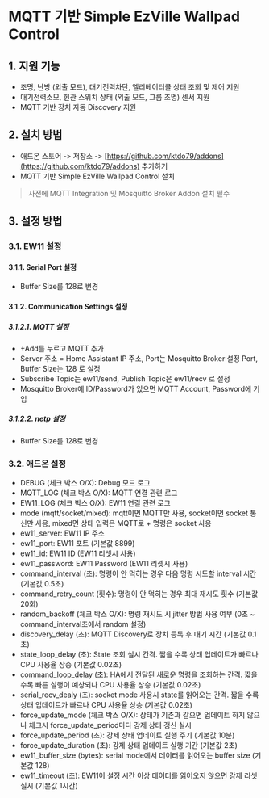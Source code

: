 # MQTT 기반 Simple EzVille Wallpad Control

## 1. 지원 기능

  - 조명, 난방 (외출 모드), 대기전력차단, 엘리베이터콜 상태 조회 및 제어 지원
  - 대기전력소모, 현관 스위치 상태 (외출 모드, 그룹 조명) 센서 지원
  - MQTT 기반 장치 자동 Discovery 지원

## 2. 설치 방법

  - 애드온 스토어 -> 저장소 -> [https://github.com/ktdo79/addons](https://github.com/ktdo79/addons) 추가하기 
  - MQTT 기반 Simple EzVille Wallpad Control 설치

> 사전에 MQTT Integration 및 Mosquitto Broker Addon 설치 필수

## 3. 설정 방법

### 3.1. EW11 설정

#### 3.1.1. Serial Port 설정

  - Buffer Size를 128로 변경 

#### 3.1.2. Communication Settings 설정

##### 3.1.2.1. MQTT 설정

  - +Add를 누르고 MQTT 추가 
  - Server 주소 = Home Assistant IP 주소, Port는 Mosquitto Broker 설정 Port, Buffer Size는 128 로 설정
  - Subscribe Topic는 ew11/send, Publish Topic은 ew11/recv 로 설정
  - Mosquitto Broker에 ID/Password가 있으면 MQTT Account, Password에 기입

##### 3.1.2.2. netp 설정

  - Buffer Size를 128로 변경

### 3.2. 애드온 설정

  - DEBUG (체크 박스 O/X): Debug 모드 로그
  - MQTT_LOG (체크 박스 O/X): MQTT 연결 관련 로그
  - EW11_LOG (체크 박스 O/X): EW11 연결 관련 로그
  - mode (mqtt/socket/mixed): mqtt이면 MQTT만 사용, socket이면 socket 통신만 사용, mixed면 상태 입력은 MQTT로 + 명령은 socket 사용
  - ew11_server: EW11 IP 주소
  - ew11_port: EW11 포트 (기본값 8899)
  - ew11_id: EW11 ID (EW11 리셋시 사용)
  - ew11_password: EW11 Password (EW11 리셋시 사용)
  - command_interval (초): 명령이 안 먹히는 경우 다음 명령 시도할 interval 시간 (기본값 0.5초)
  - command_retry_count (횟수): 명령이 안 먹히는 경우 최대 재시도 횟수 (기본값 20회)
  - random_backoff (체크 박스 O/X): 명령 재시도 시 jitter 방법 사용 여부 (0초 ~ command_interval초에서 random 설정)
  - discovery_delay (초): MQTT Discovery로 장치 등록 후 대기 시간 (기본값 0.1초)
  - state_loop_delay (초): State 조회 실시 간격. 짧을 수록 상태 업데이트가 빠르나 CPU 사용율 상승 (기본값 0.02초)   
  - command_loop_delay (초): HA에서 전달된 새로운 명령을 조회하는 간격. 짧을 수록 빠른 실행이 예상되나 CPU 사용율 상승 (기본값 0.02초)
  - serial_recv_dealy (초): socket mode 사용시 state를 읽어오는 간격. 짧을 수록 상태 업데이트가 빠르나 CPU 사용율 상승 (기본값 0.02초)
  - force_update_mode (체크 박스 O/X): 상태가 기존과 같으면 업데이트 하지 않으나 체크시 force_update_period마다 강제 상태 갱신 실시
  - force_update_period (초): 강제 상태 업데이트 실행 주기 (기본값 10분)
  - force_update_duration (초): 강제 상태 업데이트 실행 기간 (기본값 2초)
  - ew11_buffer_size (bytes): serial mode에서 데이터를 읽어오는 buffer size (기본값 128)
  - ew11_timeout (초): EW11이 설정 시간 이상 데이터를 읽어오지 않으면 강제 리셋 실시 (기본값 1시간)
